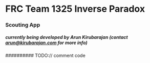 # FRC Team 1325 Inverse Paradox
### Scouting App

##### currently being developed by Arun Kirubarajan (contact arun@kirubarajan.com for more info)

########## TODO:// comment code
